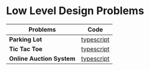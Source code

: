 # Low Level Design Problems

| Problems                  | Code                                             |
| ------------------------- | ------------------------------------------------ |
| **Parking Lot**           | [typescript](./parking-lot/typescript)           |
| **Tic Tac Toe**           | [typescript](./tic-tac-toe/typescript/src)       |
| **Online Auction System** | [typescript](./online-auction-system/typescript) |
